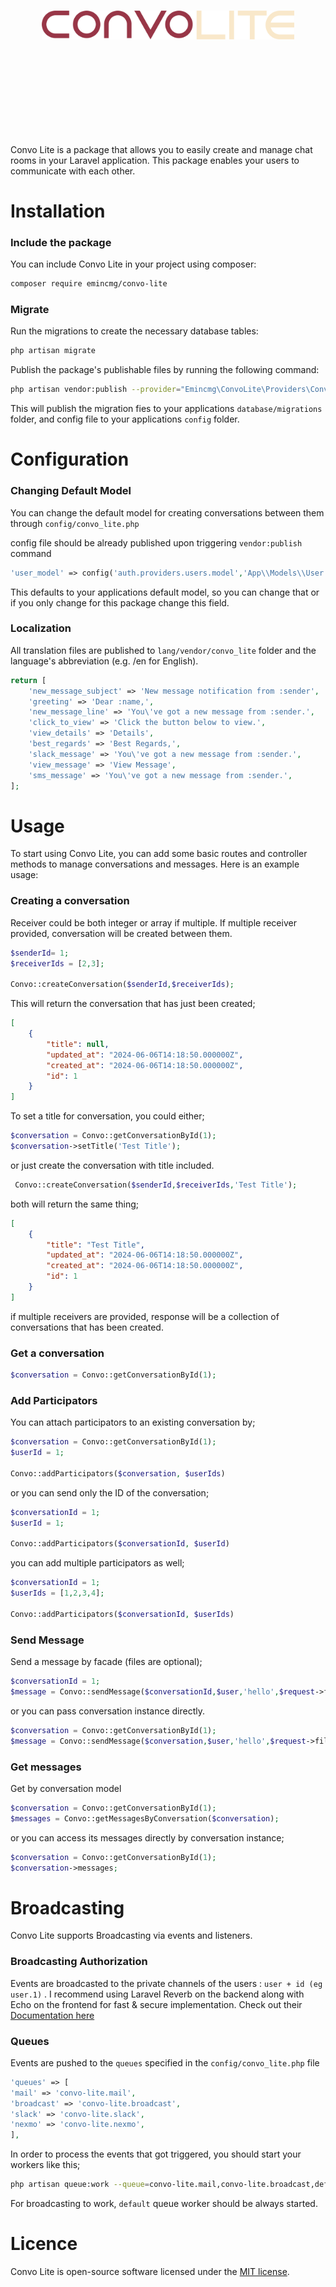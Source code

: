 <br>
<br>
<br>
<div style="margin: 100px 50px;">
    <img src="convo-lite.png" alt="convo-lite-logo">
</div>
<br>
<br>
<br>

Convo Lite is a package that allows you to easily create and manage chat rooms in your Laravel application. This package
enables your users to communicate with each other.

# Installation

### Include the package

You can include Convo Lite in your project using composer:

```bash
composer require emincmg/convo-lite
```

### Migrate

Run the migrations to create the necessary database tables:

```bash
php artisan migrate
```

Publish the package's publishable files by running the following command:

```bash
php artisan vendor:publish --provider="Emincmg\ConvoLite\Providers\ConversationServiceProvider"
```

This will publish the migration fies to your applications `database/migrations` folder, and config file to your applications `config` folder.
# Configuration


### Changing Default Model

You can change the default model for creating conversations between them through `config/convo_lite.php`

config file should be already published upon triggering ```vendor:publish``` command

```php
'user_model' => config('auth.providers.users.model','App\\Models\\User.php'),
```

This defaults to your applications default model, so you can change that or if you only change for this package change
this field.

### Localization

All translation files are published to `lang/vendor/convo_lite` folder and the language's abbreviation (e.g. /en for English).

```php
return [
    'new_message_subject' => 'New message notification from :sender',
    'greeting' => 'Dear :name,',
    'new_message_line' => 'You\'ve got a new message from :sender.',
    'click_to_view' => 'Click the button below to view.',
    'view_details' => 'Details',
    'best_regards' => 'Best Regards,',
    'slack_message' => 'You\'ve got a new message from :sender.',
    'view_message' => 'View Message',
    'sms_message' => 'You\'ve got a new message from :sender.',
];
```

# Usage

To start using Convo Lite, you can add some basic routes and controller methods to manage conversations and messages.
Here is an example usage:

### Creating a conversation

Receiver could be both integer or array if multiple. If multiple receiver provided, conversation will be created between
them.

```php
$senderId= 1;
$receiverIds = [2,3];

Convo::createConversation($senderId,$receiverIds);
```

This will return the conversation that has just been created;

```json
[
    {
        "title": null,
        "updated_at": "2024-06-06T14:18:50.000000Z",
        "created_at": "2024-06-06T14:18:50.000000Z",
        "id": 1
    }
]
```

To set a title for conversation, you could either;

```php
$conversation = Convo::getConversationById(1);
$conversation->setTitle('Test Title');
```

or just create the conversation with title included.

```php
 Convo::createConversation($senderId,$receiverIds,'Test Title');
```

both will return the same thing;

```json
[
    {
        "title": "Test Title",
        "updated_at": "2024-06-06T14:18:50.000000Z",
        "created_at": "2024-06-06T14:18:50.000000Z",
        "id": 1
    }
]
```

if multiple receivers are provided, response will be a collection of conversations that has been created.

### Get a conversation

```php
$conversation = Convo::getConversationById(1);
```

### Add Participators

You can attach participators to an existing conversation by;

````php
$conversation = Convo::getConversationById(1);
$userId = 1;

Convo::addParticipators($conversation, $userIds)
````
or you can send only the ID of the conversation;
````php
$conversationId = 1;
$userId = 1;

Convo::addParticipators($conversationId, $userId)
````

you can add multiple participators as well;

````php
$conversationId = 1;
$userIds = [1,2,3,4];

Convo::addParticipators($conversationId, $userIds)
````

### Send Message

Send a message by facade (files are optional);

```php
$conversationId = 1;
$message = Convo::sendMessage($conversationId,$user,'hello',$request->files());
```
or you can pass conversation instance directly.
````php
$conversation = Convo::getConversationById(1);
$message = Convo::sendMessage($conversation,$user,'hello',$request->files());
````



### Get messages

Get by conversation model

```php
$conversation = Convo::getConversationById(1);
$messages = Convo::getMessagesByConversation($conversation);
```

or you can access its messages directly by conversation instance;

```php
$conversation = Convo::getConversationById(1);
$conversation->messages;
```

# Broadcasting

Convo Lite supports Broadcasting via events and listeners.

### Broadcasting Authorization

Events are broadcasted to the private channels of the users : `user + id (eg user.1)` . I recommend using Laravel Reverb on the backend along with Echo on the frontend for fast & secure implementation. Check out their [Documentation here](https://laravel.com/docs/11.x/reverb)

### Queues

Events are pushed to the `queues` specified in the `config/convo_lite.php` file

```php
'queues' => [
'mail' => 'convo-lite.mail',
'broadcast' => 'convo-lite.broadcast',
'slack' => 'convo-lite.slack',
'nexmo' => 'convo-lite.nexmo',
],
```

In order to process the events that got triggered, you should start your workers like this;

```bash
php artisan queue:work --queue=convo-lite.mail,convo-lite.broadcast,default
```

For broadcasting to work, `default` queue worker should be always started.

# Licence

Convo Lite is open-source software licensed under the [MIT license](LICENSE).

